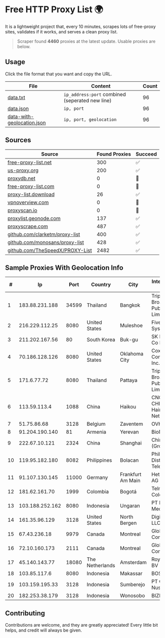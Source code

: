 
# Free HTTP Proxy List 🌍

It is a lightweight project that, every 10 minutes, scrapes lots of free-proxy sites, validates if it works, and serves a clean proxy list.


> Scraper found **4460** proxies at the latest update. Usable proxies are below.

## Usage

Click the file format that you want and copy the URL.


|File|Content|Count|
|----|-------|-----|
|[data.txt](https://raw.githubusercontent.com/themiralay/Proxy-List-World/master/data.txt)|`ip_address:port` combined (seperated new line)|96|
|[data.json](https://raw.githubusercontent.com/themiralay/Proxy-List-World/master/data.json)|`ip, port`|96|
|[data-with-geolocation.json](https://raw.githubusercontent.com/themiralay/Proxy-List-World/master/data-with-geolocation.json)|`ip, port, geolocation`|96|

## Sources

|Source|Found Proxies|Succeed|
|------|-------------|-------|
|[free-proxy-list.net](https://free-proxy-list.net)|300|✅|
|[us-proxy.org](https://www.us-proxy.org)|200|✅|
|[proxydb.net](http://proxydb.net)|0|🚫|
|[free-proxy-list.com](https://free-proxy-list.com/?page=&port=&type%5B%5D=http&type%5B%5D=https&up_time=0&search=Search)|0|🚫|
|[proxy-list.download](https://www.proxy-list.download/HTTP)|26|✅|
|[vpnoverview.com](https://vpnoverview.com/privacy/anonymous-browsing/free-proxy-servers)|0|🚫|
|[proxyscan.io](https://www.proxyscan.io)|0|🚫|
|[proxylist.geonode.com](https://proxylist.geonode.com/api/proxy-list?limit=300&page=1&sort_by=lastChecked&sort_type=desc&protocols=http,https)|137|✅|
|[proxyscrape.com](https://api.proxyscrape.com/v2/?request=displayproxies&protocol=http&timeout=10000&country=all&ssl=all&anonymity=all)|487|✅|
|[github.com/clarketm/proxy-list](https://raw.githubusercontent.com/clarketm/proxy-list/master/proxy-list-raw.txt)|400|✅|
|[github.com/monosans/proxy-list](https://raw.githubusercontent.com/monosans/proxy-list/main/proxies/http.txt)|428|✅|
|[github.com/TheSpeedX/PROXY-List](https://raw.githubusercontent.com/TheSpeedX/PROXY-List/master/http.txt)|2482|✅|


## Sample Proxies With Geolocation Info

|#|Ip|Port|Country|City|Internet Service Provider|
|-|--|----|-------|----|-------------------------|
|1|183.88.231.188|34599|Thailand|Bangkok|Triple T Broadband Public Company Limited|
|2|216.229.112.25|8080|United States|Muleshoe|Five Area Systems, LLC|
|3|211.202.167.56|80|South Korea|Buk-gu|SK Broadband Co Ltd|
|4|70.186.128.126|8080|United States|Oklahoma City|Cox Communications Inc.|
|5|171.6.77.72|8080|Thailand|Pattaya|Triple T Broadband Public Company Limited|
|6|113.59.113.4|1088|China|Haikou|CNC Group CHINA169 Hainan Province Network|
|7|51.75.86.68|3128|Belgium|Zaventem|OVH SAS|
|8|91.204.190.140|81|Armenia|Yerevan|BioNet LLC|
|9|222.67.10.121|2324|China|Shanghai|China Telecom (Group)|
|10|119.95.182.180|8082|Philippines|Bolacan|Philippine Long Distance Telephone Co.|
|11|91.107.130.145|11000|Germany|Frankfurt Am Main|Hetzner Online AG|
|12|181.62.161.70|1999|Colombia|Bogotá|Telmex Colombia S.A.|
|13|103.188.252.162|8080|Indonesia|Ungaran|PT Data Lintas Media Indonesia|
|14|161.35.96.129|3128|United States|North Bergen|DigitalOcean, LLC|
|15|67.43.236.18|9979|Canada|Montreal|GloboTech Communications|
|16|72.10.160.173|2111|Canada|Montreal|GloboTech Communications|
|17|45.140.143.77|18080|The Netherlands|Amsterdam|RoyaleHosting BV|
|18|103.85.117.6|8080|Indonesia|Makassar|BOSOWA|
|19|103.159.195.33|3128|Indonesia|Sumberejo|PT Giga Digital Nusantara|
|20|182.253.38.179|3128|Indonesia|Wonosobo|BIZNET|



## Contributing

Contributions are welcome, and they are greatly appreciated! Every
little bit helps, and credit will always be given.

